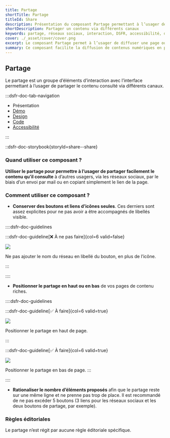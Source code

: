 ```yaml
---
title: Partage
shortTitle: Partage
titleId: Share
description: Présentation du composant Partage permettant à l’usager de diffuser un contenu via les réseaux sociaux, un email ou un lien direct.
shortDescription: Partager un contenu via différents canaux
keywords: partage, réseaux sociaux, interaction, DSFR, accessibilité, design système, bouton, lien
cover: ./_asset/cover/cover.png
excerpt: Le composant Partage permet à l’usager de diffuser une page ou un contenu en quelques clics à travers plusieurs canaux comme les réseaux sociaux, l’email ou un lien copié.
summary: Ce composant facilite la diffusion de contenus numériques en permettant aux usagers de partager une page via des boutons accessibles et adaptés à chaque canal. Il garantit une intégration cohérente avec les règles d’accessibilité, une présentation compacte et une compatibilité avec les outils de gestion du consentement pour les services tiers.
---
```


## Partage

Le partage est un groupe d’éléments d’interaction avec l’interface permettant à l’usager de partager le contenu consulté via différents canaux.

:::dsfr-doc-tab-navigation

- Présentation
- [Démo](./demo/index.md)
- [Design](./design/index.md)
- [Code](./code/index.md)
- [Accessibilité](./accessibility/index.md)

:::

::dsfr-doc-storybook{storyId=share--share}

### Quand utiliser ce composant ?

**Utiliser le partage pour permettre à l’usager de partager facilement le contenu qu’il consulte** à d’autres usagers, via les réseaux sociaux, par le biais d’un envoi par mail ou en copiant simplement le lien de la page.

### Comment utiliser ce composant ?

- **Conserver des boutons et liens d’icônes seules**. Ces derniers sont assez explicites pour ne pas avoir a être accompagnés de libellés visible.

::::dsfr-doc-guidelines

:::dsfr-doc-guideline[❌ À ne pas faire]{col=6 valid=false}

![](./_asset/use/dont-1.png)

Ne pas ajouter le nom du réseau en libellé du bouton, en plus de l’icône.

:::

::::

- **Positionner le partage en haut ou en bas** de vos pages de contenu riches.

::::dsfr-doc-guidelines

:::dsfr-doc-guideline[✅ À faire]{col=6 valid=true}

![](./_asset/use/do-2.png)

Positionner le partage en haut de page.

:::

:::dsfr-doc-guideline[✅ À faire]{col=6 valid=true}

![](./_asset/use/do-3.png)

Positionner le partage en bas de page.
:::

::::

- **Rationaliser le nombre d’éléments proposés** afin que le partage reste sur une même ligne et ne prenne pas trop de place. Il est recommandé de ne pas excéder 5 boutons (3 liens pour les réseaux sociaux et les deux boutons de partage, par exemple).

### Règles éditoriales

Le partage n’est régit par aucune règle éditoriale spécifique.


